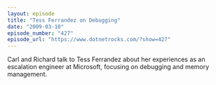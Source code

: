 ```yaml
---
layout: episode
title: "Tess Ferrandez on Debugging"
date: "2009-03-10"
episode_number: "427"
episode_url: "https://www.dotnetrocks.com/?show=427"
---
```


Carl and Richard talk to Tess Ferrandez about her experiences as an escalation engineer at Microsoft, focusing on debugging and memory management.
